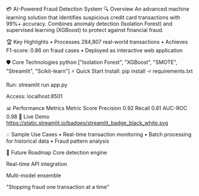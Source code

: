💳 AI-Powered Fraud Detection System
🔍 Overview
An advanced machine learning solution that identifies suspicious credit card transactions with 99%+ accuracy. Combines anomaly detection (Isolation Forest) and supervised learning (XGBoost) to protect against financial fraud.

🏆 Key Highlights
• Processes 284,807 real-world transactions
• Achieves F1-score: 0.86 on fraud cases
• Deployed as interactive web application

🛡️ Core Technologies
python
["Isolation Forest", "XGBoost", "SMOTE", "Streamlit", "Scikit-learn"]
⚡ Quick Start
Install: pip install -r requirements.txt

Run: streamlit run app.py

Access: localhost:8501

📊 Performance Metrics
Metric	Score
Precision	0.92
Recall	0.81
AUC-ROC	0.98
🚀 Live Demo
https://static.streamlit.io/badges/streamlit_badge_black_white.svg

💡 Sample Use Cases
• Real-time transaction monitoring
• Batch processing for historical data
• Fraud pattern analysis

🌟 Future Roadmap
Core detection engine

Real-time API integration

Multi-model ensemble

"Stopping fraud one transaction at a time"
